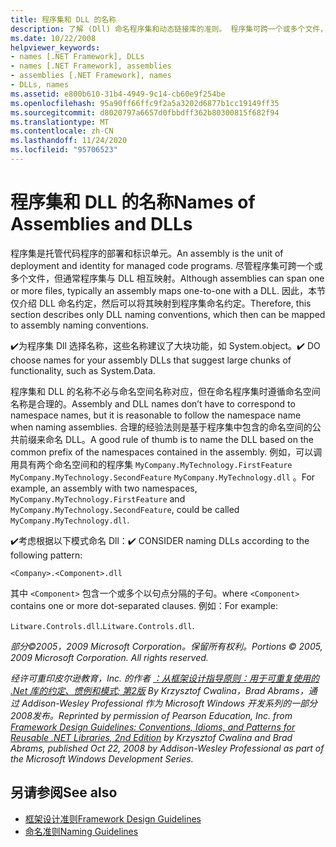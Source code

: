 ```yaml
---
title: 程序集和 DLL 的名称
description: 了解 (Dll) 命名程序集和动态链接库的准则。 程序集可跨一个或多个文件，但它通常与 DLL 相互映射。
ms.date: 10/22/2008
helpviewer_keywords:
- names [.NET Framework], DLLs
- names [.NET Framework], assemblies
- assemblies [.NET Framework], names
- DLLs, names
ms.assetid: e800b610-31b4-4949-9c14-cb60e9f254be
ms.openlocfilehash: 95a90ff66ffc9f2a5a3202d6877b1cc19149ff35
ms.sourcegitcommit: d8020797a6657d0fbbdff362b80300815f682f94
ms.translationtype: MT
ms.contentlocale: zh-CN
ms.lasthandoff: 11/24/2020
ms.locfileid: "95706523"
---
```

# <a name="names-of-assemblies-and-dlls"></a><span data-ttu-id="affcd-104">程序集和 DLL 的名称</span><span class="sxs-lookup"><span data-stu-id="affcd-104">Names of Assemblies and DLLs</span></span>

<span data-ttu-id="affcd-105">程序集是托管代码程序的部署和标识单元。</span><span class="sxs-lookup"><span data-stu-id="affcd-105">An assembly is the unit of deployment and identity for managed code programs.</span></span> <span data-ttu-id="affcd-106">尽管程序集可跨一个或多个文件，但通常程序集与 DLL 相互映射。</span><span class="sxs-lookup"><span data-stu-id="affcd-106">Although assemblies can span one or more files, typically an assembly maps one-to-one with a DLL.</span></span> <span data-ttu-id="affcd-107">因此，本节仅介绍 DLL 命名约定，然后可以将其映射到程序集命名约定。</span><span class="sxs-lookup"><span data-stu-id="affcd-107">Therefore, this section describes only DLL naming conventions, which then can be mapped to assembly naming conventions.</span></span>

 <span data-ttu-id="affcd-108">✔️为程序集 Dll 选择名称，这些名称建议了大块功能，如 System.object。</span><span class="sxs-lookup"><span data-stu-id="affcd-108">✔️ DO choose names for your assembly DLLs that suggest large chunks of functionality, such as System.Data.</span></span>

 <span data-ttu-id="affcd-109">程序集和 DLL 的名称不必与命名空间名称对应，但在命名程序集时遵循命名空间名称是合理的。</span><span class="sxs-lookup"><span data-stu-id="affcd-109">Assembly and DLL names don’t have to correspond to namespace names, but it is reasonable to follow the namespace name when naming assemblies.</span></span> <span data-ttu-id="affcd-110">合理的经验法则是基于程序集中包含的命名空间的公共前缀来命名 DLL。</span><span class="sxs-lookup"><span data-stu-id="affcd-110">A good rule of thumb is to name the DLL based on the common prefix of the namespaces contained in the assembly.</span></span> <span data-ttu-id="affcd-111">例如，可以调用具有两个命名空间和的程序集 `MyCompany.MyTechnology.FirstFeature` `MyCompany.MyTechnology.SecondFeature` `MyCompany.MyTechnology.dll` 。</span><span class="sxs-lookup"><span data-stu-id="affcd-111">For example, an assembly with two namespaces, `MyCompany.MyTechnology.FirstFeature` and `MyCompany.MyTechnology.SecondFeature`, could be called `MyCompany.MyTechnology.dll`.</span></span>

 <span data-ttu-id="affcd-112">✔️考虑根据以下模式命名 Dll：</span><span class="sxs-lookup"><span data-stu-id="affcd-112">✔️ CONSIDER naming DLLs according to the following pattern:</span></span>

 `<Company>.<Component>.dll`

 <span data-ttu-id="affcd-113">其中 `<Component>` 包含一个或多个以句点分隔的子句。</span><span class="sxs-lookup"><span data-stu-id="affcd-113">where `<Component>` contains one or more dot-separated clauses.</span></span> <span data-ttu-id="affcd-114">例如：</span><span class="sxs-lookup"><span data-stu-id="affcd-114">For example:</span></span>

 <span data-ttu-id="affcd-115">`Litware.Controls.dll`.</span><span class="sxs-lookup"><span data-stu-id="affcd-115">`Litware.Controls.dll`.</span></span>

 <span data-ttu-id="affcd-116">*部分©2005，2009 Microsoft Corporation。保留所有权利。*</span><span class="sxs-lookup"><span data-stu-id="affcd-116">*Portions © 2005, 2009 Microsoft Corporation. All rights reserved.*</span></span>

 <span data-ttu-id="affcd-117">*经许可重印皮尔逊教育，Inc. 的作者 [：从框架设计指导原则：用于可重复使用的 .Net 库的约定、惯例和模式; 第2版](https://www.informit.com/store/framework-design-guidelines-conventions-idioms-and-9780321545619) By Krzysztof Cwalina，Brad Abrams，通过 Addison-Wesley Professional 作为 Microsoft Windows 开发系列的一部分2008发布。*</span><span class="sxs-lookup"><span data-stu-id="affcd-117">*Reprinted by permission of Pearson Education, Inc. from [Framework Design Guidelines: Conventions, Idioms, and Patterns for Reusable .NET Libraries, 2nd Edition](https://www.informit.com/store/framework-design-guidelines-conventions-idioms-and-9780321545619) by Krzysztof Cwalina and Brad Abrams, published Oct 22, 2008 by Addison-Wesley Professional as part of the Microsoft Windows Development Series.*</span></span>

## <a name="see-also"></a><span data-ttu-id="affcd-118">另请参阅</span><span class="sxs-lookup"><span data-stu-id="affcd-118">See also</span></span>

- [<span data-ttu-id="affcd-119">框架设计准则</span><span class="sxs-lookup"><span data-stu-id="affcd-119">Framework Design Guidelines</span></span>](index.md)
- [<span data-ttu-id="affcd-120">命名准则</span><span class="sxs-lookup"><span data-stu-id="affcd-120">Naming Guidelines</span></span>](naming-guidelines.md)
